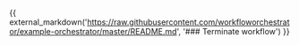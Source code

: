 {{ external_markdown('https://raw.githubusercontent.com/workfloworchestrator/example-orchestrator/master/README.md',
'### Terminate workflow') }}